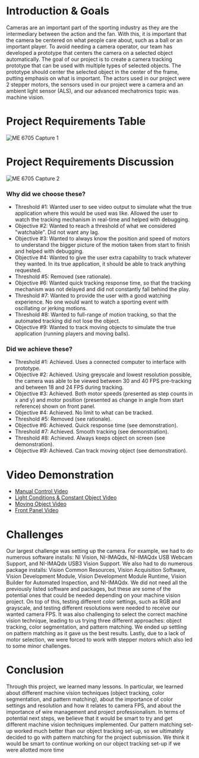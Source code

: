 # Introduction & Goals
Cameras are an important part of the sporting industry as they are the intermediary between the action and the fan​. With this, it is important that the camera be centered on what people care about, such as a ball or an important player. To avoid needing a camera operator, our team has developed a prototype that centers the camera on a selected object automatically. The goal of our project is to create a camera tracking prototype that can be used with multiple types of selected objects. The prototype should center the selected object in the center of the frame, putting emphasis on what is important. The actors used in our project were 2 stepper motors, the sensors used in our project were a camera and an ambient light sensor (ALS), and our advanced mechatronics topic was machine vision.
# Project Requirements Table
![ME 6705 Capture 1](https://github.com/mconnelly17/Camera-Tracking-Prototype/assets/126015712/8040d75a-fddc-42b4-bf78-8d7306a888e9)
# Project Requirements Discussion
![ME 6705 Capture 2](https://github.com/mconnelly17/Camera-Tracking-Prototype/assets/126015712/fb6cbf46-00fb-43f4-84ed-295d098d23b5)
### Why did we choose these?
- Threshold #1: Wanted user to see video output to simulate what the true application where this would be used was like. Allowed the user to watch the tracking mechanism in real-time and helped with debugging.
- Objective #2: Wanted to reach a threshold of what we considered "watchable". Did not want any lag.
- Objective #3: Wanted to always know the position and speed of motors to understand the bigger picture of the motion taken from start to finish and helped with debugging.
- Objective #4: Wanted to give the user extra capability to track whatever they wanted. In its true application, it should be able to track anything requested.
- Threshold #5: Removed (see rationale).
- Objective #6: Wanted quick tracking response time, so that the tracking mechanism was not delayed and did not constantly fall behind the play.
- Threshold #7: Wanted to provide the user with a good watching experience. No one would want to watch a sporting event with oscillating or jerking motions.
- Threshold #8: Wanted to full-range of motion tracking, so that the automated tracking did not lose the object.
- Objective #9: Wanted to track moving objects to simulate the true application (running players and moving balls).
### Did we achieve these?
- Threshold #1: Achieved. Uses a connected computer to interface with prototype​.
- Objective #2: Achieved. Using greyscale and lowest resolution possible, the camera was able to be viewed between 30 and 40 FPS pre-tracking and between 18 and 24 FPS during tracking​.
- Objective #3: Achieved. Both motor speeds (presented as step counts in x and y) and motor position (presented as change in angle from start reference) shown on front panel​.
- Objective #4: Achieved. No limit to what can be tracked​.
- Threshold #5: Removed (see rationale)​.
- Objective #6: Achieved. Quick response time (see demonstration).​
- Threshold #7: Achieved. Smooth tracking (see demonstration).​
- Threshold #8: Achieved. Always keeps object on screen (see demonstration).​
- Objective #9: Achieved. Can track moving object (see demonstration).
# Video Demonstration
- [Manual Control Video](https://youtube.com/shorts/X6N_BbKG_28?feature=share)
- [Light Conditions & Constant Object Video](https://youtu.be/gAOmJhzI1h8)
- [Moving Object Video](https://youtu.be/H2pl6y8ZW2Q)
- [Front Panel Video](https://youtu.be/bCesvpSmST0)
# Challenges
Our largest challenge was setting up the camera. For example, we had to do numerous software installs: NI Vision, NI-IMAQdx, NI-IMAQdx USB Webcam Support, and NI-IMAQdx USB3 Vision Support. We also had to do numerous package installs: Vision Common Resources, Vision Acquisition Software, Vision Development Module, Vision Development Module Runtime, Vision Builder for Automated Inspection, and NI-IMAQdx. We did not need all the previously listed software and packages, but these are some of the potential ones that could be needed depending on your machine vision project. On top of this, testing different color settings, such as RGB and grayscale, and testing different resolutions were needed to receive our wanted camera FPS. It was also challenging to select the correct machine vision technique, leading to us trying three different approaches: object tracking, color segmentation, and pattern matching. We ended up settling on pattern matching as it gave us the best results. Lastly, due to a lack of motor selection, we were forced to work with stepper motors which also led to some minor challenges.
# Conclusion
Through this project, we learned many lessons. In particular, we learned about different machine vision techniques (object tracking, color segmentation, and pattern matching), about the importance of color settings and resolution and how it relates to camera FPS, and about the importance of wire management and project professionalism. In terms of potential next steps, we believe that it would be smart to try and get different machine vision techniques implemented. Our pattern matching set-up worked much better than our object tracking set-up, so we ultimately decided to go with pattern matching for the project submission. We think it would be smart to continue working on our object tracking set-up if we were allotted more time  



